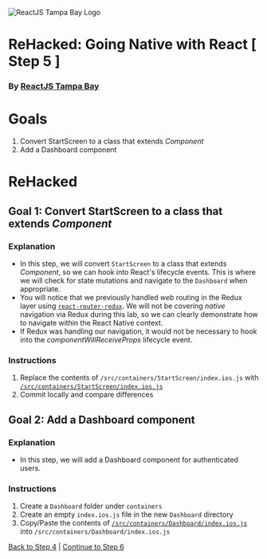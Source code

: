 ![ReactJS Tampa Bay Logo](https://avatars2.githubusercontent.com/u/18738421?v=3&s=200)

# ReHacked: Going Native with React [ Step 5 ]
### By [ReactJS Tampa Bay](http://www.meetup.com/ReactJS-Tampa-Bay/)

# Goals

1. Convert StartScreen to a class that extends _Component_
1. Add a Dashboard component

# ReHacked

## Goal 1: Convert StartScreen to a class that extends _Component_

### Explanation

* In this step, we will convert `StartScreen` to a class that extends *_Component_*, so we can hook into React's lifecycle events. This is where we will check for state mutations and navigate to the `Dashboard` when appropriate.
* You will notice that we previously handled _web_ routing in the Redux layer using [`react-router-redux`](https://github.com/reactjs/react-router-redux). We will not be covering _native_ navigation via Redux during this lab, so we can clearly demonstrate how to navigate within the React Native context.
* If Redux was handling our navigation, it would not be necessary to hook into the _componentWillReceiveProps_ lifecycle event.

### Instructions

1. Replace the contents of `/src/containers/StartScreen/index.ios.js` with [`/src/containers/StartScreen/index.ios.js`](https://raw.githubusercontent.com/reactjstampabay/RehackedNative/step-5/src/containers/StartScreen/index.ios.js)
1. Commit locally and compare differences

## Goal 2: Add a Dashboard component

### Explanation

* In this step, we will add a Dashboard component for authenticated users.

### Instructions

1. Create a `Dashboard` folder under `containers`
1. Create an empty `index.ios.js` file in the new `Dashboard` directory
1. Copy/Paste the contents of [`/src/containers/Dashboard/index.ios.js`](https://raw.githubusercontent.com/reactjstampabay/RehackedNative/step-5/src/containers/Dashboard/index.ios.js) into `/src/containers/Dashboard/index.ios.js`

[Back to Step 4](https://github.com/reactjstampabay/RehackedNative/tree/step-4) | [Continue to Step 6](https://github.com/reactjstampabay/RehackedNative/tree/step-6)
